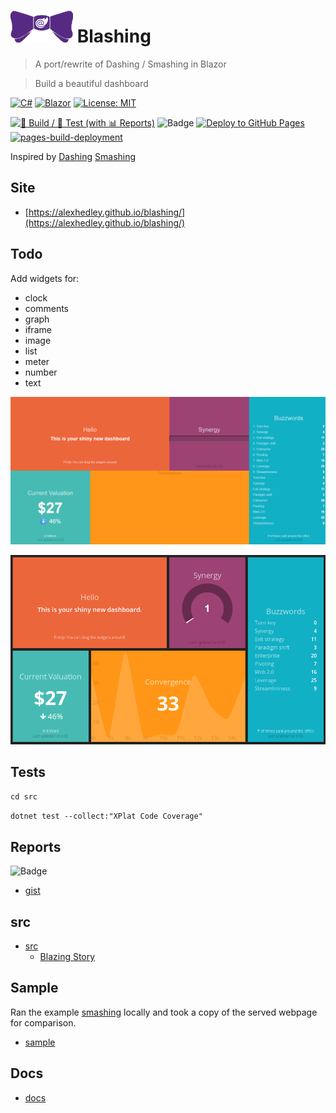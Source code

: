# ![bowtie (blazor)](docs/images/bowtie_blazor_logo.png "bowtie (blazor)") Blashing

> A port/rewrite of Dashing / Smashing in Blazor

> Build a beautiful dashboard

[![C#](https://img.shields.io/badge/c%23-%23239120.svg?style=for-the-badge&logo=c-sharp&logoColor=white)](https://learn.microsoft.com/en-us/dotnet/csharp/)
[![Blazor](https://img.shields.io/badge/blazor-%235C2D91.svg?style=for-the-badge&logo=blazor&logoColor=white)](https://dotnet.microsoft.com/en-us/apps/aspnet/web-apps/blazor)
[![License: MIT](https://img.shields.io/badge/License-MIT-lightgrey.svg?style=for-the-badge)](LICENSE) <!-- https://opensource.org/licenses/MIT -->

[![🔨 Build / 🧪 Test (with 📊 Reports)](https://github.com/AlexHedley/blashing/actions/workflows/build-test.yml/badge.svg)](https://github.com/AlexHedley/blashing/actions/workflows/build-test.yml)
![Badge](https://gist.githubusercontent.com/AlexHedley/867fcfe2ac7154c6b610c8189adac06c/raw/blashing_core_tests.md_badge.svg "Badge")
[![Deploy to GitHub Pages](https://github.com/AlexHedley/blashing/actions/workflows/deploy-site.yml/badge.svg)](https://github.com/AlexHedley/blashing/actions/workflows/deploy-site.yml) [![pages-build-deployment](https://github.com/AlexHedley/blashing/actions/workflows/pages/pages-build-deployment/badge.svg)](https://github.com/AlexHedley/blashing/actions/workflows/pages/pages-build-deployment)

Inspired by [Dashing](https://github.com/Shopify/dashing) [Smashing](https://github.com/Smashing/smashing)

## Site

- [https://alexhedley.github.io/blashing/](https://alexhedley.github.io/blashing/)

## Todo

Add widgets for:

- clock
- comments
- graph
- iframe
- image
- list
- meter
- number
- text

<!-- ![Progress](docs/images/progress/progress.png "Progress") -->
![Demo](docs/images/progress/demo.png "Demo")

![Original Screenshot](docs/images/progress/original_screenshot.png "Original Screenshot")

## Tests

`cd src`

`dotnet test --collect:"XPlat Code Coverage"`

## Reports

![Badge](https://gist.githubusercontent.com/AlexHedley/867fcfe2ac7154c6b610c8189adac06c/raw/blashing_core_tests.md_badge.svg "Badge")

- [gist](https://gist.github.com/AlexHedley/867fcfe2ac7154c6b610c8189adac06c)

## src

- [src](src/)
  - [Blazing Story](https://github.com/jsakamoto/BlazingStory)

## Sample

Ran the example [smashing](https://github.com/Smashing/smashing) locally and took a copy of the served webpage for comparison.

- [sample](index.html)

## Docs

- [docs](docs/README.md)

